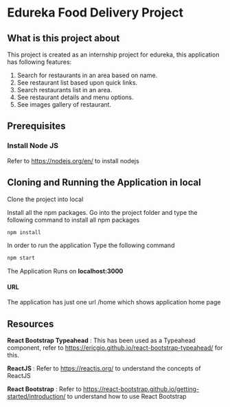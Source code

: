 # Edureka Food Delivery Project

## What is this project about

This project is created as an internship project for edureka, this application has following features:
1. Search for restaurants in an area based on name.
2. See restaurant list based upon quick links.
3. Search restaurants list in an area.
4. See restaurant details and menu options.
5. See images gallery of restaurant.

## Prerequisites

### Install Node JS
Refer to https://nodejs.org/en/ to install nodejs

## Cloning and Running the Application in local

Clone the project into local

Install all the npm packages. Go into the project folder and type the following command to install all npm packages

```bash
npm install
```

In order to run the application Type the following command

```bash
npm start
```

The Application Runs on **localhost:3000**


#### URL

The application has just one url /home which shows application home page

## Resources

**React Bootstrap Typeahead** : This has been used as a Typeahead component, refer to https://ericgio.github.io/react-bootstrap-typeahead/ for this.

**ReactJS** : Refer to https://reactjs.org/ to understand the concepts of ReactJS

**React Bootstrap** : Refer to https://react-bootstrap.github.io/getting-started/introduction/ to understand how to use React Bootstrap
